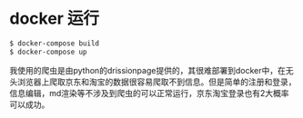 # docker 运行

```bash
$ docker-compose build
$ docker-compose up
```

我使用的爬虫是由python的drissionpage提供的，其很难部署到docker中，在无头浏览器上爬取京东和淘宝的数据很容易爬取不到信息。但是简单的注册和登录，信息编辑，md渲染等不涉及到爬虫的可以正常运行，京东淘宝登录也有2大概率可以成功。